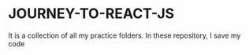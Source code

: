 # JOURNEY-TO-REACT-JS
It is a collection of all my practice folders. In these repository, I save my code
